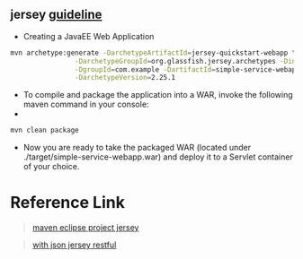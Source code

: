 ## jersey [guideline](https://jersey.java.net/documentation/latest/user-guide.html#getting-started)
- Creating a JavaEE Web Application
```bash
mvn archetype:generate -DarchetypeArtifactId=jersey-quickstart-webapp \
                -DarchetypeGroupId=org.glassfish.jersey.archetypes -DinteractiveMode=false \
                -DgroupId=com.example -DartifactId=simple-service-webapp -Dpackage=com.example \
                -DarchetypeVersion=2.25.1
```
- To compile and package the application into a WAR, invoke the following maven command in your console:
- 
```bash
mvn clean package
```
- Now you are ready to take the packaged WAR (located under ./target/simple-service-webapp.war) and deploy it to a Servlet container of your choice.




# Reference Link 
> [maven eclipse project jersey](http://www.cnblogs.com/winfred/p/5597154.html)

> [with json jersey restful](http://blog.csdn.net/liuchuanhong1/article/details/52880598)

